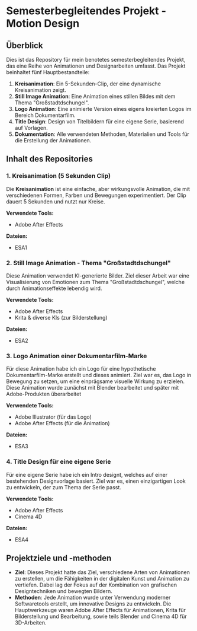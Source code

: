 # Semesterbegleitendes Projekt - Motion Design

## Überblick
Dies ist das Repository für mein benotetes semesterbegleitendes Projekt, das eine Reihe von Animationen und Designarbeiten umfasst. Das Projekt beinhaltet fünf Hauptbestandteile:

1. **Kreisanimation**: Ein 5-Sekunden-Clip, der eine dynamische Kreisanimation zeigt.
2. **Still Image Animation**: Eine Animation eines stillen Bildes mit dem Thema "Großstadtdschungel".
3. **Logo Animation**: Eine animierte Version eines eigens kreierten Logos im Bereich Dokumentarfilm.
4. **Title Design**: Design von Titelbildern für eine eigene Serie, basierend auf Vorlagen.
5. **Dokumentation**: Alle verwendeten Methoden, Materialien und Tools für die Erstellung der Animationen.

## Inhalt des Repositories

### 1. Kreisanimation (5 Sekunden Clip)
Die **Kreisanimation** ist eine einfache, aber wirkungsvolle Animation, die mit verschiedenen Formen, Farben und Bewegungen experimentiert. Der Clip dauert 5 Sekunden und nutzt nur Kreise. 

**Verwendete Tools:**
- Adobe After Effects

**Dateien:**
- ESA1

### 2. Still Image Animation - Thema "Großstadtdschungel"
Diese Animation verwendet KI-generierte Bilder. Ziel dieser Arbeit war eine Visualisierung von Emotionen zum Thema "Großstadtdschungel", welche durch Animationseffekte lebendig wird.

**Verwendete Tools:**
- Adobe After Effects
- Krita & diverse KIs (zur Bilderstellung)

**Dateien:**
- ESA2

### 3. Logo Animation einer Dokumentarfilm-Marke
Für diese Animation habe ich ein Logo für eine hypothetische Dokumentarfilm-Marke erstellt und dieses animiert. Ziel war es, das Logo in Bewegung zu setzen, um eine einprägsame visuelle Wirkung zu erzielen. Diese Animation wurde zunächst mit Blender bearbeitet und später mit Adobe-Produkten überarbeitet

**Verwendete Tools:**
- Adobe Illustrator (für das Logo)
- Adobe After Effects (für die Animation)

**Dateien:**
- ESA3

### 4. Title Design für eine eigene Serie
Für eine eigene Serie habe ich ein Intro designt, welches auf einer bestehenden Designvorlage basiert. Ziel war es, einen einzigartigen Look zu entwickeln, der zum Thema der Serie passt.

**Verwendete Tools:**
- Adobe After Effects
- Cinema 4D

**Dateien:**
- ESA4

## Projektziele und -methoden
- **Ziel**: Dieses Projekt hatte das Ziel, verschiedene Arten von Animationen zu erstellen, um die Fähigkeiten in der digitalen Kunst und Animation zu vertiefen. Dabei lag der Fokus auf der Kombination von grafischen Designtechniken und bewegten Bildern.
- **Methoden**: Jede Animation wurde unter Verwendung moderner Softwaretools erstellt, um innovative Designs zu entwickeln. Die Hauptwerkzeuge waren Adobe After Effects für Animationen, Krita für Bilderstellung und Bearbeitung, sowie teils Blender und Cinema 4D für 3D-Arbeiten.
